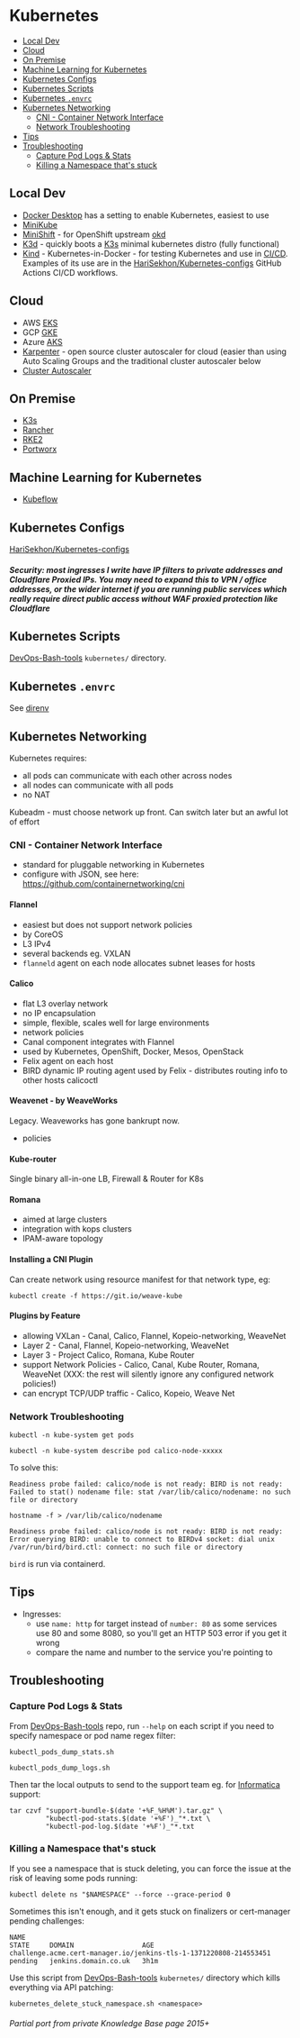 # Kubernetes

<!-- INDEX_START -->
- [Local Dev](#local-dev)
- [Cloud](#cloud)
- [On Premise](#on-premise)
- [Machine Learning for Kubernetes](#machine-learning-for-kubernetes)
- [Kubernetes Configs](#kubernetes-configs)
- [Kubernetes Scripts](#kubernetes-scripts)
- [Kubernetes `.envrc`](#kubernetes-envrc)
- [Kubernetes Networking](#kubernetes-networking)
  - [CNI - Container Network Interface](#cni---container-network-interface)
  - [Network Troubleshooting](#network-troubleshooting)
- [Tips](#tips)
- [Troubleshooting](#troubleshooting)
  - [Capture Pod Logs & Stats](#capture-pod-logs--stats)
  - [Killing a Namespace that's stuck](#killing-a-namespace-thats-stuck)
<!-- INDEX_END -->

## Local Dev

- [Docker Desktop](https://www.docker.com/products/docker-desktop/) has a setting to enable Kubernetes, easiest to use
- [MiniKube](https://minikube.sigs.k8s.io/docs/start/)
- [MiniShift](https://github.com/minishift/minishift) - for OpenShift upstream [okd](https://www.okd.io/)
- [K3d](k3d.md) - quickly boots a [K3s](k3s.md) minimal kubernetes distro (fully functional)
- [Kind](kind.md) - Kubernetes-in-Docker - for testing Kubernetes and use in [CI/CD](ci-cd.md).
Examples of its use are in the [HariSekhon/Kubernetes-configs](https://github.com/HariSekhon/Kubernetes-configs)
GitHub Actions CI/CD workflows.

## Cloud

- AWS [EKS](eks.md)
- GCP [GKE](gke.md)
- Azure [AKS](aks.md)
- [Karpenter](karpenter.md) - open source cluster autoscaler for cloud (easier than using Auto Scaling
  Groups and the traditional cluster autoscaler below
- [Cluster Autoscaler](https://github.com/kubernetes/autoscaler/tree/master/cluster-autoscaler)

## On Premise

- [K3s](k3s.md)
- [Rancher](rancher.md)
- [RKE2](rke2.md)
- [Portworx](portworx.md)

## Machine Learning for Kubernetes

- [Kubeflow](https://www.kubeflow.org/)

## Kubernetes Configs

[HariSekhon/Kubernetes-configs](https://github.com/HariSekhon/Kubernetes-configs)

##### Security: most ingresses I write have IP filters to private addresses and Cloudflare Proxied IPs. You may need to expand this to VPN / office addresses, or the wider internet if you are running public services which really require direct public access without WAF proxied protection like Cloudflare

## Kubernetes Scripts

[DevOps-Bash-tools](https://github.com/HariSekhon/DevOps-Bash-tools#kubernetes)
`kubernetes/` directory.

## Kubernetes `.envrc`

See [direnv](direnv.md)

## Kubernetes Networking

Kubernetes requires:

- all pods can communicate with each other across nodes
- all nodes can communicate with all pods
- no NAT

Kubeadm - must choose network up front. Can switch later but an awful lot of effort

### CNI - Container Network Interface

- standard for pluggable networking in Kubernetes
- configure with JSON, see here:
  https://github.com/containernetworking/cni

#### Flannel

- easiest but does not support network policies
- by CoreOS
- L3 IPv4
- several backends eg. VXLAN
- `flanneld` agent on each node allocates subnet leases for hosts

#### Calico

- flat L3 overlay network
- no IP encapsulation
- simple, flexible, scales well for large environments
- network policies
- Canal component integrates with Flannel
- used by Kubernetes, OpenShift, Docker, Mesos, OpenStack
- Felix agent on each host
- BIRD dynamic IP routing agent used by Felix - distributes routing info to other hosts
  calicoctl

#### Weavenet - by WeaveWorks

Legacy. Weaveworks has gone bankrupt now.

- policies

#### Kube-router

Single binary all-in-one LB, Firewall & Router for K8s

#### Romana

- aimed at large clusters
- integration with kops clusters
- IPAM-aware topology

#### Installing a CNI Plugin

Can create network using resource manifest for that network type, eg:

```shell
kubectl create -f https://git.io/weave-kube
```

#### Plugins by Feature

- allowing VXLan - Canal, Calico, Flannel, Kopeio-networking, WeaveNet
- Layer 2 - Canal, Flannel, Kopeio-networking, WeaveNet
- Layer 3 - Project Calico, Romana, Kube Router
- support Network Policies - Calico, Canal, Kube Router, Romana, WeaveNet (XXX: the rest will silently ignore any configured network policies!)
- can encrypt TCP/UDP traffic - Calico, Kopeio, Weave Net

### Network Troubleshooting

```shell
kubectl -n kube-system get pods
```

```shell
kubectl -n kube-system describe pod calico-node-xxxxx
```

To solve this:

```shell
Readiness probe failed: calico/node is not ready: BIRD is not ready: Failed to stat() nodename file: stat /var/lib/calico/nodename: no such file or directory
```

```shell
hostname -f > /var/lib/calico/nodename
```

```
Readiness probe failed: calico/node is not ready: BIRD is not ready: Error querying BIRD: unable to connect to BIRDv4 socket: dial unix /var/run/bird/bird.ctl: connect: no such file or directory
```

`bird` is run via containerd.

## Tips

- Ingresses:
  - use `name: http` for target instead of `number: 80` as some services use 80 and some 8080, so you'll get an HTTP 503 error if you get it wrong
  - compare the name and number to the service you're pointing to

## Troubleshooting

### Capture Pod Logs & Stats

From [DevOps-Bash-tools](devops-bash-tools.md) repo,
run `--help` on each script if you need to specify namespace or pod name regex filter:

```shell
kubectl_pods_dump_stats.sh
```

```shell
kubectl_pods_dump_logs.sh
```

Then tar the local outputs to send to the support team eg. for [Informatica](informatica.md) support:

```shell
tar czvf "support-bundle-$(date '+%F_%H%M').tar.gz" \
         "kubectl-pod-stats.$(date '+%F')_"*.txt \
         "kubectl-pod-log.$(date '+%F')_"*.txt
```

### Killing a Namespace that's stuck

If you see a namespace that is stuck deleting, you can force the issue at the risk of leaving some pods running:

```shell
kubectl delete ns "$NAMESPACE" --force --grace-period 0
```

Sometimes this isn't enough, and it gets stuck on finalizers or cert-manager pending challenges:

```
NAME                                                                STATE     DOMAIN                 AGE
challenge.acme.cert-manager.io/jenkins-tls-1-1371220808-214553451   pending   jenkins.domain.co.uk   3h1m
```

Use this script from [DevOps-Bash-tools](devops-bash-tools.md) `kubernetes/` directory which kills everything via API
patching:

```shell
kubernetes_delete_stuck_namespace.sh <namespace>
```

###### Partial port from private Knowledge Base page 2015+
